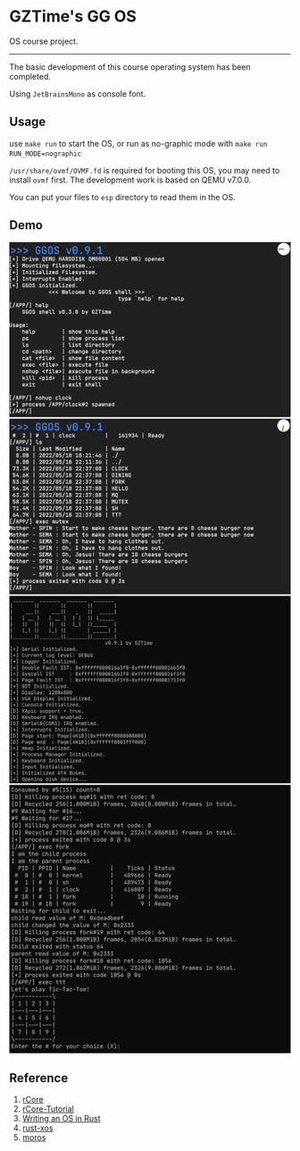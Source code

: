 # GZTime's GG OS

OS course project.

---

The basic development of this course operating system has been completed.

Using `JetBrainsMono` as console font.


## Usage

use `make run` to start the OS, or run as no-graphic mode with `make run RUN_MODE=nographic`

`/usr/share/ovmf/OVMF.fd` is required for booting this OS, you may need to install `ovmf` first. The development work is based on QEMU v7.0.0.

You can put your files to `esp` directory to read them in the OS.

## Demo

![](assets/img/demo1.png)
![](assets/img/demo2.png)
![](assets/img/demo3.png)
![](assets/img/demo4.png)

## Reference

1. [rCore](https://github.com/rcore-os/rCore)
2. [rCore-Tutorial](https://rcore-os.github.io/rCore-Tutorial-Book-v3/index.html)
3. [Writing an OS in Rust](https://os.phil-opp.com/)
4. [rust-xos](https://github.com/xfoxfu/rust-xos)
5. [moros](https://github.com/vinc/moros)
